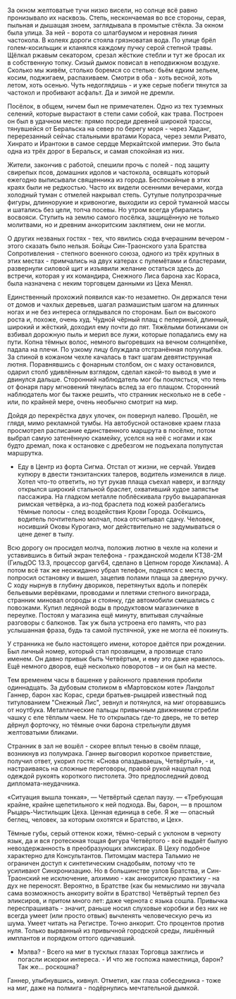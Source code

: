 За окном желтоватые тучи низко висели, но солнце всё равно пронизывало их насквозь. Степь, нескончаемая во все стороны, серая, пыльная и дышащая зноем, заглядывала в промытые стёкла. За окном была улица. За ней - ворота со шлагбаумом и неровная линия частокола. В колеях дороги стояла грязноватая вода. По улице брёл голем-косильщик и кланялся каждому пучку серой степной травы. Щёлкал ржавым секатором, срезал жёсткие стебли и тут же бросал их в собственную топку. Сизый дымок повисал в неподвижном воздухе. Сколько мы живём, столько боремся со степью: бьём едким зельем, косим, поджигаем, распахиваем. Смотри в оба - хоть весной, хоть летом, хоть осенью. Чуть недоглядишь - и уже серые побеги тянутся за частокол и пробивают асфальт. Да и зимой не дремли.

Посёлок, в общем, ничем был не примечателен. Одно из тех туземных селений, которые вырастают в степи сами собой, как трава. Построен он был в удачном месте: прямо посреди древней широкой трассы, тянувшейся от Беральска на север по берегу моря - через Хаданг, перерезанный сейчас стальными вратами Кораса, через земли Ривато, Хинрато и Ирантоки в самое сердце Меркайтской империи. Это была одна из трёх дорог в Беральск, и самая спокойная из них.

 Жители, закончив с работой, спешили прочь с полей - под защиту свирепых псов, домашних идолов и частокола, освящать который ежегодно выписывали священника из города. Беспокойные в этих краях были не редкостью. Часто их видели осенними вечерами, когда холодный туман с отмелей накрывал степь. Сутулые полупрозрачные фигуры, длиннорукие и кривоногие, выходили из серой туманной массы и шатались без цели, топча посевы. Но утром всегда убирались восвояси. Ступить на землю самого посёлка, защищённую не только молитвами, но и древним анкоритским заклятием, они не могли.

О других незваных гостях - тех, что явились сюда вчерашним вечером - этого сказать было нельзя. Бойцы Син-Траонского узла Братства Сопротивления - степного военного союза, одного из трёх крупных в этих местах - примчались на двух катерах с пулемётами и бластерами, развернули силовой щит и изъявили желание остаться здесь до встречи, которая у их командира, Снежного Лиса барона хас Кораса, была назначена с неким торговцем данными из Цеха Менял.


Единственный прохожий появился как-то незаметно. Он держался тени от домов и чахлых деревьев, шагал размашистым шагом на длинных ногах и не без интереса оглядывался по сторонам. Был он высокого роста и, похоже, очень худ. Чудной чёрный плащ с пелериной, длинный, широкий и жёсткий, доходил ему почти до пят. Тяжёлыми ботинками он взбивал дорожную пыль и мерил все лужи, которые попадались ему на пути. Копна тёмных волос, немного выгоревших на вечном солнцепёке, падала на плечи. По узкому лицу блуждала отстранённая полуулыбка. За спиной в кожаном чехле качалась в такт шагам девятиструнная лютня. Поравнявшись с фонарным столбом, он с маху остановился, одарил столб удивлённым взглядом, сделал какой-то вывод в уме и двинулся дальше. Сторонний наблюдатель мог бы поклясться, что тень от фонаря пару мгновений тянулась вслед за его плащом. Сторонний наблюдатель мог бы также решить, что странник несколько не в себе - или, по крайней мере, очень необычно смотрит на мир.

Дойдя до перекрёстка двух улочек, он повернул налево. Прошёл, не глядя, мимо рекламной тумбы. На автобусной остановке краем глаза просмотрел расписание единственного маршрута в посёлке, потом выбрал самую затенённую скамейку, уселся на неё с ногами и как будто дремал, пока к остановке с дребезгом не подъехала полупустая маршрутка.

- Еду в Центр из форта Сигма. Отстал от жизни, не серчай.
Увидев купюру в двести тэнзитанских талеров, водитель изменился в лице. Хотел что-то ответить, но тут рукав плаща съехал наверх, и взгляду открылся широкий стальной браслет, охвативший худое запястье пассажира. На гладком металле поблёскивала грубо выцарапанная римская четвёрка, а из-под браслета под кожей разбегались тёмные полосы - след воздействия Крови Города. Осёкшись, водитель почтительно молчал, пока отсчитывал сдачу. Человек, носивший Оковы Куроганэ, мог действительно не задумываться о цене денег в тылу.

Всю дорогу он просидел молча, положив лютню в чехле на колени и уставившись в битый экран телефона - гражданской модели КТ38-2М (ГильдОС 13.3, процессор garv64, сделано в Цепном городе Хиклама). А потом всё так же неожиданно убрал телефон, поднялся с места, попросил остановку и вышел, зацепив полами плаща за дверную ручку. С ходу нырнув в глубину двориков, перетянутых вдоль и поперёк бельевыми верёвками, проводами и плетями степного винограда, странник миновал огороды и стоянку, где автомобили смешались с повозками. Купил ледяной воды в продуктовом магазинчике в переулке. Постоял у магазина ещё минуту, впитывая случайные разговоры с балконов. Так уж была устроена его память, что раз услышанная фраза, будь та самой пустячной, уже не могла её покинуть.

У странника не было настоящего имени, которое даётся при рождении. Был личный номер, который стал прозвищем, а прозвище стало именем. Он давно привык быть Четвёртым, и ему это даже нравилось. Ещё немного дворов, ещё несколько поворотов – и он был на месте.

Тем временем часы в башенке у районного правления пробили одиннадцать. За дубовым столиком в «Мартовском коте» Ландольт Ганнер, барон хас Корас, среди братьев-рыцарей известный под титулованием "Снежный Лис", зевнул и потянулся, на миг оторвавшись от ноутбука. Металлические пальцы привычным движением сгребли чашку с еле тёплым чаем. Не то открылась где-то дверь, не то ветер дёрнул форточку, но тёмные очки барона стрельнули двумя желтоватыми бликами.

Странник в зал не вошёл - скорее вплыл тенью в своём плаще, возникнув из полумрака. Ганнер выговорил короткое приветствие, получил ответ, укорил гостя: «Снова опаздываешь, Четвёртый», - и, настраиваясь на сложные переговоры, правой рукой нащупал под одеждой рукоять короткого пистолета. Это предпоследний довод дипломата-неудачника.





«Ситуация вышла тонкая», — Четвёртый сделал паузу. — «Требующая крайне, крайне щепетильного к ней подхода. Вы, барон, — в прошлом Рыцарь-Чистильщик Цеха. Ценная единица в себе. Я же — опасный беглец, человек, за которым охотятся и Братство, и Цех».

Тёмные губы, серый оттенок кожи, тёмно-серый с уклоном в черноту язык, да и вся гротескная тощая фигура Четвёртого - всё выдаёт былую невоздержанность в преобразующих эликсирах. В Цеху подобное характерно для Консультантов. Питомцам мастера Тальмио не ограничен доступ к синтетическим снадобьям, потому что те усиливают Синхронизацию. Но в большинстве узлов Братства, и Син-Траонский не исключение, алхимию - как анкоритскую практику - на дух не переносят. Вероятно, в Братстве (как бы немыслимо ни звучала сама возможность анкориту войти в Братство) Четвёртый терпел без эликсиров, и притом много лет: даже чернота с языка сошла. Привычка переспрашивать - значит, раньше носил слуховые коробки и без них не всегда умеет (или просто отвык) вычленять человеческую речь из шума. Умеет читать на Регистре. Точно анкорит. Сто процентов против нуля. Только вырванный из привычной городской среды, лишённый имплантов и порядком оттого одичавший.

- Мэлва? - Всего на миг в тусклых глазах Торговца зажглись и погасли искорки интереса. - И что же госпожа наместница, барон? Так же… роскошна?

Ганнер, улыбнувшись, кивнул. Отметил, как глаза собеседника - тоже на миг, даже на полмига - подёрнулись мечтательной дымкой.
